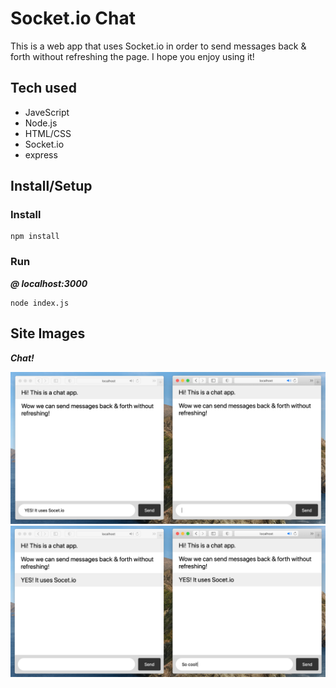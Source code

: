 # Socket.io Chat
This is a web app that uses Socket.io in order to send messages back & forth without refreshing the page. I hope you enjoy using it!


## Tech used
- JaveScript
- Node.js
- HTML/CSS
- Socket.io
- express


## Install/Setup

### Install
```
npm install
```

### Run
***@ localhost:3000***
```
node index.js
```

## Site Images

***Chat!***

<img alt="Image of chat going back & forth starting with 'Hi, This is a chat app' from the first user then 'Wow we can send messages back & forth without refreshing!' from the second user & finally the first users is typing in the message area 'Yes! It uses Socket.io'." src="https://raw.githubusercontent.com/LWRGitHub/socket-io-chat/main/img/chat1.png" />

<img alt="Image of chat going back & forth starting with 'Hi, This is a chat app' from the first user then 'Wow we can send messages back & forth without refreshing!' from the second user then 'Yes! It uses Socket.io' from the first user & finally in the message area the second user is typing 'So cool!'" src="https://raw.githubusercontent.com/LWRGitHub/socket-io-chat/main/img/chat2.png" />